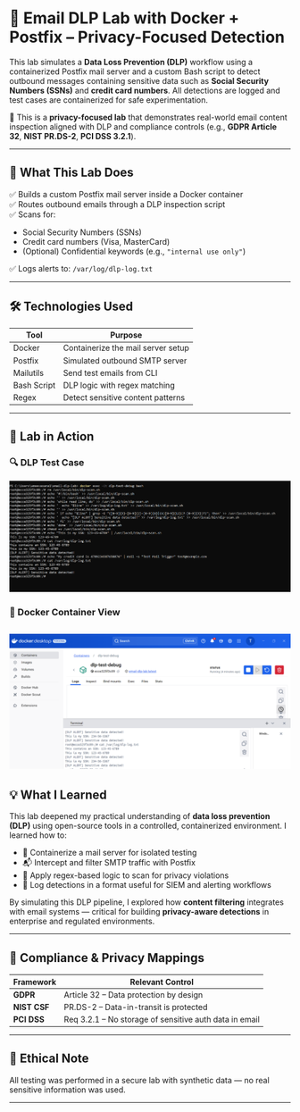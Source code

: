 # 📧 Email DLP Lab with Docker + Postfix – Privacy-Focused Detection

This lab simulates a **Data Loss Prevention (DLP)** workflow using a containerized Postfix mail server and a custom Bash script to detect outbound messages containing sensitive data such as **Social Security Numbers (SSNs)** and **credit card numbers**. All detections are logged and test cases are containerized for safe experimentation.

🔐 This is a **privacy-focused lab** that demonstrates real-world email content inspection aligned with DLP and compliance controls (e.g., **GDPR Article 32**, **NIST PR.DS-2**, **PCI DSS 3.2.1**).

---

## 🚀 What This Lab Does

✅ Builds a custom Postfix mail server inside a Docker container  
✅ Routes outbound emails through a DLP inspection script  
✅ Scans for:

- Social Security Numbers (SSNs)  
- Credit card numbers (Visa, MasterCard)  
- (Optional) Confidential keywords (e.g., `"internal use only"`)  

✅ Logs alerts to: `/var/log/dlp-log.txt`

---

## 🛠 Technologies Used

| Tool        | Purpose                                   |
|-------------|-------------------------------------------|
| Docker      | Containerize the mail server setup        |
| Postfix     | Simulated outbound SMTP server            |
| Mailutils   | Send test emails from CLI                 |
| Bash Script | DLP logic with regex matching             |
| Regex       | Detect sensitive content patterns         |

---

## 📸 Lab in Action

### 🔍 DLP Test Case

![DLP test case](./DLP%20test%20case.png)

### 🐳 Docker Container View


![Docker container result](./docker%20result.png)
---

## 💡 What I Learned

This lab deepened my practical understanding of **data loss prevention (DLP)** using open-source tools in a controlled, containerized environment. I learned how to:

- 🐳 Containerize a mail server for isolated testing  
- 📬 Intercept and filter SMTP traffic with Postfix  
- 🧠 Apply regex-based logic to scan for privacy violations  
- 📄 Log detections in a format useful for SIEM and alerting workflows

By simulating this DLP pipeline, I explored how **content filtering** integrates with email systems — critical for building **privacy-aware detections** in enterprise and regulated environments.

---
## 🧩 Compliance & Privacy Mappings

| Framework | Relevant Control |
|-----------|------------------|
| **GDPR**  | Article 32 – Data protection by design |
| **NIST CSF** | PR.DS-2 – Data-in-transit is protected |
| **PCI DSS** | Req 3.2.1 – No storage of sensitive auth data in email |

---
## 🧪 Ethical Note

All testing was performed in a secure lab with synthetic data — no real sensitive information was used.

---


